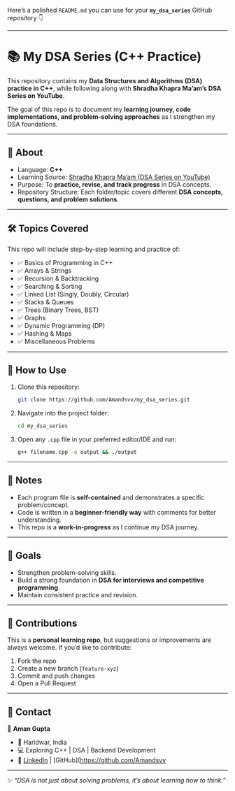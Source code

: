 Here’s a polished `README.md` you can use for your **`my_dsa_series`** GitHub repository 👇

---

# 📚 My DSA Series (C++ Practice)

This repository contains my **Data Structures and Algorithms (DSA) practice in C++**, while following along with **Shradha Khapra Ma’am’s DSA Series on YouTube**.

The goal of this repo is to document my **learning journey, code implementations, and problem-solving approaches** as I strengthen my DSA foundations.

---

## 📌 About

* Language: **C++**
* Learning Source: [Shradha Khapra Ma’am (DSA Series on YouTube)](https://www.youtube.com/@ApnaCollegeOfficial)
* Purpose: To **practice, revise, and track progress** in DSA concepts.
* Repository Structure: Each folder/topic covers different **DSA concepts, questions, and problem solutions**.

---

## 🛠 Topics Covered

This repo will include step-by-step learning and practice of:

* ✅ Basics of Programming in C++
* ✅ Arrays & Strings
* ✅ Recursion & Backtracking
* ✅ Searching & Sorting
* ✅ Linked List (Singly, Doubly, Circular)
* ✅ Stacks & Queues
* ✅ Trees (Binary Trees, BST)
* ✅ Graphs
* ✅ Dynamic Programming (DP)
* ✅ Hashing & Maps
* ✅ Miscellaneous Problems

---

## 🚀 How to Use

1. Clone this repository:

   ```bash
   git clone https://github.com/Amandsvv/my_dsa_series.git
   ```
2. Navigate into the project folder:

   ```bash
   cd my_dsa_series
   ```
3. Open any `.cpp` file in your preferred editor/IDE and run:

   ```bash
   g++ filename.cpp -o output && ./output
   ```

---

## 📝 Notes

* Each program file is **self-contained** and demonstrates a specific problem/concept.
* Code is written in a **beginner-friendly way** with comments for better understanding.
* This repo is a **work-in-progress** as I continue my DSA journey.

---

## 🎯 Goals

* Strengthen problem-solving skills.
* Build a strong foundation in **DSA for interviews and competitive programming**.
* Maintain consistent practice and revision.

---

## 🤝 Contributions

This is a **personal learning repo**, but suggestions or improvements are always welcome.
If you’d like to contribute:

1. Fork the repo
2. Create a new branch (`feature-xyz`)
3. Commit and push changes
4. Open a Pull Request

---

## 📧 Contact

👤 **Aman Gupta**

* 📍 Haridwar, India
* 💻 Exploring C++ | DSA | Backend Development
* 🔗 [LinkedIn](www.linkedin.com/in/aman-kumar-682177255) | [GitHub](https://github.com/Amandsvv

---

✨ *“DSA is not just about solving problems, it’s about learning how to think.”*

